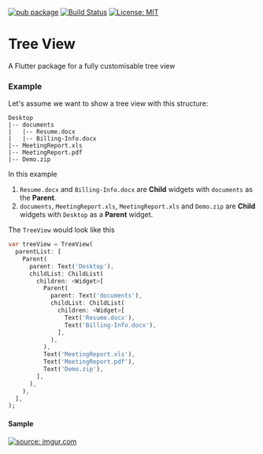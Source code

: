 [![pub package](https://img.shields.io/badge/pub-0.0.4-green.svg)](https://pub.dartlang.org/packages/tree_view)
[![Build Status](https://travis-ci.org/ajilo297/flutter_tree_view.svg?branch=master)](https://travis-ci.org/ajilo297/flutter_tree_view)
[![License: MIT](https://img.shields.io/badge/License-MIT-yellow.svg)](https://opensource.org/licenses/MIT)

# Tree View
A Flutter package for a fully customisable tree view

### Example

Let's assume we want to show a tree view with this structure:

```
Desktop
|-- documents
|   |-- Resume.docx
|   |-- Billing-Info.docx
|-- MeetingReport.xls
|-- MeetingReport.pdf
|-- Demo.zip
```

In this example
1. `Resume.docx` and `Billing-Info.docx` are **Child** widgets with
`documents` as the **Parent**.
2. `documents`, `MeetingReport.xls`, `MeetingReport.xls` and `Demo.zip`
are **Child** widgets with `Desktop` as a **Parent** widget.

The `TreeView` would look like this

```dart
var treeView = TreeView(
  parentList: [
    Parent(
      parent: Text('Desktop'),
      childList: ChildList(
        children: <Widget>[
          Parent(
            parent: Text('documents'),
            childList: ChildList(
              children: <Widget>[
                Text('Resume.docx'),
                Text('Billing-Info.docx'),
              ],
            ),
          ),
          Text('MeetingReport.xls'),
          Text('MeetingReport.pdf'),
          Text('Demo.zip'),
        ],
      ),
    ),
  ],
);
```

#### Sample
<a href="https://imgur.com/d4n4p1b"><img src="https://i.imgur.com/d4n4p1b.gif" title="source: imgur.com" /></a>
